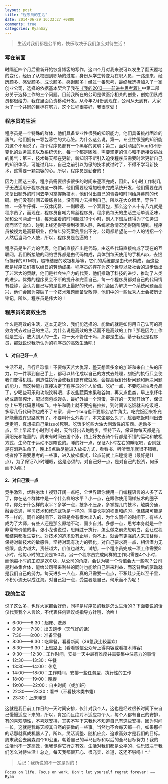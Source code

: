 ```yaml
---
layout: post
title: "程序员的生活"
date: 2014-06-29 16:33:27 +0800
comments: true
categories: RyanSay
---
```

> 生活对我们都是公平的，快乐取决于我们怎么对待生活！

<!--More-->

### 写在前面
时隔近四个月后重新开始恢复博客的写作，这四个月对我来说可以发生了翻天覆地的变化，经历了从校园到职场的过度，身份从学生转变为在职人员，一路走来，经历颇多、感受颇多、成长颇多、感谢颇多！经过一番思考，最终我选择加入了一家创业公司，选择的依据基本契合了我在[《我的2013——前进并思考着》](http://ryantang.me/blog/2014/01/01/my-2013/)中第二部分关于选择工作的三个问题。目前我所在的公司是做医疗相关的创业，创始团队成员都很给力，我在里面负责移动开发。从今年2月份到现在，公司从无到有，大家为了一个共同的目标在努力，这个过程很美好，我很享受！

### 程序员的生活
程序员是一个特殊的群体，他们具备专业性很强的知识能力，他们具备挑战困难的勇气，他们拥有一颗包容性的大心脏。为什么这么说，第一，专业性很强的知识能力这个不用说了，每个程序员都有一个黑客的灵魂；第二，面对顽固的bug和不断变化的业务需求以及系统优化，每一个都是困难，需要坚定的信心和不断接受挑战的勇气；第三，技术每天都在更新，新知识不断引入迫使程序员需要时常更新自己的知识体系，可能过几年，自己之前引以为傲的技术就过时了，不得不学习新技术，这需要一颗包容的心。所以，程序员是勤奋的！

因为上面这三条，程序员需要很多很多的时间来逐项完成，因此，8小时工作制几乎无法适用于程序员这一群体，他们需要经常加班来完成系统开发，他们需要在周末复出额外的时间去学习掌握新技术，他们付出自己的青春和时间给屏幕前的代码。他们没有时间去锻炼身体，没有精力去拾到自己，所以在大众眼里，穿件T恤、一条牛仔裤、一双休闲鞋、一副眼镜、一个双肩包，那么这个人十有八九就是程序员了，而现在，程序员自嘲为屌丝程序员。程序员每天的生活生活单调乏味，家和公司两点一线，每天坐着的时间超过10个小时，别人下班后还得为了任务进度而坚守岗位，碰到上线还得等待到夜深人静，系统紧急情况还得随叫随到。程序员被视为是高薪职业，但每年猝死案例层出不穷，公司都希望花一个人的钱招一个人然后当两个人使，所以，程序员是苦逼的！

程序员是生产力的代表，他们的直接产出是代码，由这些代码直接构成了现在的互联网，我们所接触的网络世界都是由代码构成，具体到每天使用的手机App，去银行操作的ATM机，超市结账的收银机等等，它们的系统都是由代码构成，而这些都是程序员们夜以继日的劳动成果。程序员的存在为这个世界以及社会的进步做出了非常大的贡献，他们是社会生产力的代表，他们推动了科技的进步，推动了人类的进步。优秀的程序员会不断的提升和完善自己，每一个程序员都对自己的代码情有独钟，会认为自己写的是世界上最好的代码，他们会因为解决一个系统问题而高兴，他们会因为突破了一个技术难题而备受敬仰，他们中的一些优秀人士会被历史铭记，所以，程序员是伟大的！

### 程序员的高效生活
什么是高效的生活，这本无定论，我们能选择的、能做的就是如何用自己认可的高效方式去过自己的生活。为什么说是高效的生活而不是高效的工作？那是因为工作就是生活，放大到人的一生，每一天不管在干吗，那都是生活。基于我也是程序员，那就说说我所认为的程序员的高效生活吧！

#### 1、对自己好一点
生活不易，且行且珍惜！不要每天苦大仇深，整天想着多余的加班和来自上头的压力，每一件事到自己手上，都可以转化成以自己的方式去处理，刻板的执行只会使我们变得机械。创造性执行会使我们更有成就感，会提高我们分析问题和解决问题的能力，而这种能力直接决定了程序员的个人价值。吃好一点，不要吃些垃圾食品了，少喝些可乐和功能饮料吧，多吃些蔬菜水果和谷物，再来点鱼类，早上来杯牛奶或蔬菜榨汁，配以面包或馒头，最好外加一个鸡蛋，美好的一天就开始了，保证你上午写代码思绪如飞。中午和晚上就不要拖拖拉拉，到时间该吃饭就去吃饭吧，多写几行代码你也成不了专家，调一个bug也不要那么钻牛角尖，吃完饭回来补充好能量或许思路就有了。不要叫什么外卖了，本来坐那么久了，趁着吃饭时间出去走走吧，真想把自己坐(zuo)死啊。吃饭少吃些大油大刺激性的东西。运动多一点，早上早起半小时到1小时，天气好出去跑跑步，坚持下去，保证你每天都是充满阳光和能量的。周末有时间去游个泳，约上好友去骑个行都是不错的运动和放松方式，生命在于运动不是瞎说的。睡的好一点，保证7小时左右的睡眠吧，否则就是在消耗生命了，晚上9点后尽量进入放松方式，看看书、听听音乐就很不错嘛，或者停下需要思考的一些事，进入放松模式，12点前就上床睡觉吧（最好是11点），为了保证7小时睡眠，这是必须的。对自己好一点，是对自己的投资，何乐而不为呢！

#### 2、对自己狠一点
竞争激烈，优胜劣汰！视野开阔一点吧，全世界跟你使用一门编程语言的人多了去了，你在这个群体中是一个什么样的水平？小一点，在跟你使用同样技术的圈子中，你处于什么样的水平？多学一点，技多不压身，多掌握几门技术，触类旁通，融会贯通，学习技术和修炼武功是一样的，需要长期的积累和练习，但结果可能是不一样的。同样的时间下，效果是会有很大出入的，为什么同样的时间下，有些人成为了大师，有些人还是那么原地不动、固步自封。多想一点，思考本身就是一件非常有价值的事，张小龙也说过，思辩胜于执行，怎么做之前先想明白，会让过程和结果都发生变化。对技术的追求没有止境，你不上，就会有更强的人来顶替你，保持对新技术的敏感性，坚持对现有功力的强化，对自己要求高一点，相信潜力无极限。能力越大，责任越大，价值也越大，试想，一个程序员完成一项工作需要8小时，他每小时的工资是150块，另一个程序员完成同样的工作只需要4个小时，而他每小时的工资是200块，从公司的角度，会认为哪一个价值会大一些呢？公司是利益集合体，能给公司带来利益的同时也能给自己带来利益，而这背后的驱动就是我们自己的努力。每天进步一点点，真的只需要一点点，不积跬步无以至千里，不积小流无以成江海。对自己狠一点，受益者是自己，何乐而不为呢！

### 我的生活
说了这么多，也许大家都会好奇，同样是程序员的我是怎么生活的？下面要说的话仅代表我个人言论，不代表任何建议或指导方针哦，哈哈！

- 6:00——6:30：起床、洗漱
- 6:30——7:30：出去跑步（天气好的话）
- 7:30——8:00：准备早餐
- 8:00——8:30：吃早餐，看看新闻（36氪我比较喜欢）
- 8:30——9:30：上班路上（看看微信公众号上得内容或看技术博客）
- 9:30——12:30：工作时间，安排一天中最有难度并需要集中注意力的事情
- 12:30——13:30：午餐
- 13:30——14:00：休息
- 14:00——18:00：工作时间，安排一些任务型、执行性的工作
- 18:00——19:00：晚餐
- 19:00——22:00：自由时间（或加班）
- 22:30——23:30：看书（不看技术类书籍）
- 23:30：上床睡觉

这就是我目前工作日的一天时间安排，仅针对我个人，这也是经过很长时间下来自己慢慢适应下来的，所以，肯定而且绝对不适应每个人，每个人都有自己的安排，有的喜欢随性，不喜欢安排，其实不写下来我也不知道自己有这些安排，因为时间一长，这就是我每天顺其自然的要做的一些事。当然也不会每天都一样，如果那样的话那就真成机器人了，所以，灵活调整、随机应变、追求高效才是我们的目标。周末我会去奥森跑个10公里，朝着自己的半马目标和以后的全马目标努力！我的生活也不一定高效，但我觉得它行之有效，生活对我们都是公平的，快乐取决于我们怎么对待生活！总之，每天我都很开心、很充实，难道，这还不够吗！^_^

> 后记：我所说的不一定是对的！

```Focus on life. Focus on work. Don't let yourself regret forever! ——Ryan```

